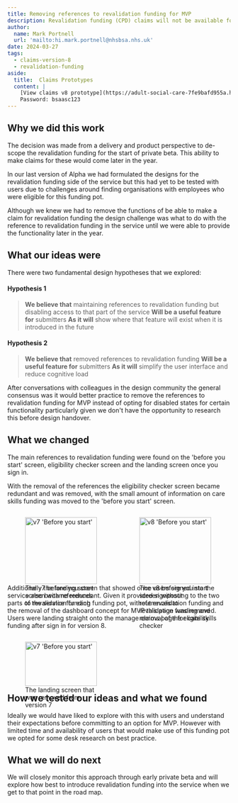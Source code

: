 ```yaml
---
title: Removing references to revalidation funding for MVP
description: Revalidation funding (CPD) claims will not be available for the start of Private Beta. To address this we removed references from the designs.
author:
  name: Mark Portnell
  url: 'mailto:hi.mark.portnell@nhsbsa.nhs.uk'
date: 2024-03-27
tags:
  - claims-version-8
  - revalidation-funding
aside:
  title:  Claims Prototypes
  content: |
    [View claims v8 prototype](https://adult-social-care-7fe9bafd955a.herokuapp.com/claims/prototypes/design/v8/) 
    Password: bsaasc123
---
```




## Why we did this work

The decision was made from a delivery and product perspective to de-scope the revalidation funding for the start of private beta. This ability to make claims for these would come later in the year. 

In our last version of Alpha we had formulated the designs for the revalidation funding side of the service but this had yet to be tested with users due to challenges around finding organisations with employees who were eligible for this funding pot. 

Although we knew we had to remove the functions of be able to make a claim for revalidation funding the design challenge was what to do with the reference to revalidation funding in the service until we were able to provide the functionality later in the year.

## What our ideas were

There were two fundamental design hypotheses that we explored:

#### Hypothesis 1
>**We believe that** maintaining references to revalidation funding but disabling access to that part of the service
>**Will be a useful feature for** submitters
>**As it will** show where that feature will exist when it is introduced in the future

#### Hypothesis 2
>**We believe that** removed references to revalidation funding
>**Will be a useful feature for** submitters
>**As it will** simplify the user interface and reduce cognitive load

After conversations with colleagues in the design community the general consensus was it would better practice to remove the references to revalidation funding for MVP instead of opting for disabled states for certain functionality particularly given we don't have the opportunity to research this before design handover.

## What we changed

The main references to revalidation funding were found on the 'before you start' screen, eligibility checker screen and the landing screen once you sign in. 

With the removal of the references the eligibility checker screen became redundant and was removed, with the small amount of information on care skills funding was moved to the 'before you start' screen. 

<div style="display: flex; flex-wrap: wrap; gap: 1rem;">
  <div style="flex: 1; max-width: 48%;">
  <figure>
    <img src="before-you-start-v7.png" alt="v7 'Before you start'" style="width: 100%; height: auto;">
    <figcaption>The v7 before you start screen with references to revalidation funding</figcaption>
  </figure>
  </div>
  <div style="flex: 1; max-width: 48%;">
  <figure>
    <img src="before-you-start-v8.png" alt="v8 'Before you start'" style="width: 100%; height: auto;">
    <figcaption>The v8 before you start screen without references to revalidation funding and removal of the eligibility checker</figcaption>
  </figure>
  </div>
</div>

Additionally the landing screen that showed once users signed into the service also became redundant. Given it provided signposting to the two parts of the service for each funding pot, without revalidation funding and the removal of the dashboard concept for MVP this page was removed. Users were landing straight onto the manage claims page for care skills funding after sign in for version 8.

<div style="display: flex; flex-wrap: wrap; gap: 1rem;">
  <div style="flex: 1; max-width: 48%;">
  <figure>
    <img src="landing-screen-v7.png" alt="v7 'Before you start'" style="width: 100%; height: auto;">
    <figcaption>The landing screen that was removed from version 7</figcaption>
  </figure>
  </div>
</div>

## How we tested our ideas and what we found
Ideally we would have liked to explore with this with users and understand their expectations before committing to an option for MVP. However with limited time and availability of users that would make use of this funding pot we opted for some desk research on best practice. 


## What we will do next
We will closely monitor this approach through early private beta and will explore how best to introduce revalidation funding into the service when we get to that point in the road map.


